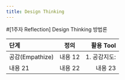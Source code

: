 ```yaml
---
title: Design Thinking
---
```


#[1주자 Reflection] Design Thinking 방법론

| 단계 | 정의 | 활용 Tool |
|:--------|:--------:|--------:|
| 공감(Empathize) | 내용 12 | 1. 공감지도:  |
| 내용 21 | 내용 22 | 내용 23 |


